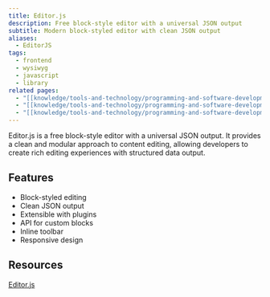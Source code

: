 ```yaml
---
title: Editor.js
description: Free block-style editor with a universal JSON output
subtitle: Modern block-styled editor with clean JSON output
aliases:
  - EditorJS
tags:
  - frontend
  - wysiwyg
  - javascript
  - library
related pages:
  - "[[knowledge/tools-and-technology/programming-and-software-development/languages/javascript/index|JavaScript]]"
  - "[[knowledge/tools-and-technology/programming-and-software-development/languages/javascript/librairies/index|JavaScript Libraries]]"
  - "[[knowledge/tools-and-technology/programming-and-software-development/languages/javascript/librairies/tinymce|TinyMCE]]"
---
```


Editor.js is a free block-style editor with a universal JSON output. It provides a clean and modular approach to content editing, allowing developers to create rich editing experiences with structured data output.

## Features

- Block-styled editing
- Clean JSON output
- Extensible with plugins
- API for custom blocks
- Inline toolbar
- Responsive design

## Resources

[Editor.js](https://editorjs.io)

